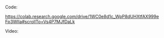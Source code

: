 

Code:

https://colab.research.google.com/drive/1WC0e8d1c_WpP8dUHXtfAX999eFp3WlIa#scrollTo=Vs4P7MJfDaLk


Video:
